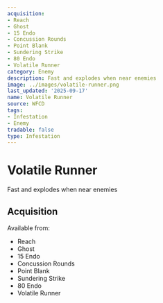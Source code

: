 ```yaml
---
acquisition:
- Reach
- Ghost
- 15 Endo
- Concussion Rounds
- Point Blank
- Sundering Strike
- 80 Endo
- Volatile Runner
category: Enemy
description: Fast and explodes when near enemies
image: ../images/volatile-runner.png
last_updated: '2025-09-17'
name: Volatile Runner
source: WFCD
tags:
- Infestation
- Enemy
tradable: false
type: Infestation
---
```


# Volatile Runner

Fast and explodes when near enemies

## Acquisition

Available from:
- Reach
- Ghost
- 15 Endo
- Concussion Rounds
- Point Blank
- Sundering Strike
- 80 Endo
- Volatile Runner

